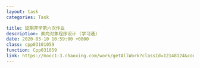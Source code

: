 ```yaml
---
layout: task
categories: Task

title: 延期开学第六次作业
description: 面向对象程序设计 (学习通)
date: 2020-03-10 10:59:00 +0800
class: cpp03101059
function: Cpp031059
link: https://mooc1-3.chaoxing.com/work/getAllWork?classId=12148124&courseId=206084759&isdisplaytable=2&mooc=1&ut=s&enc=6054df4acb9c431d0f6c367fa6f3946a&cpi=95357415&openc=dedc1dcb7a89e9c19e9eb54c26f118af
---
```


